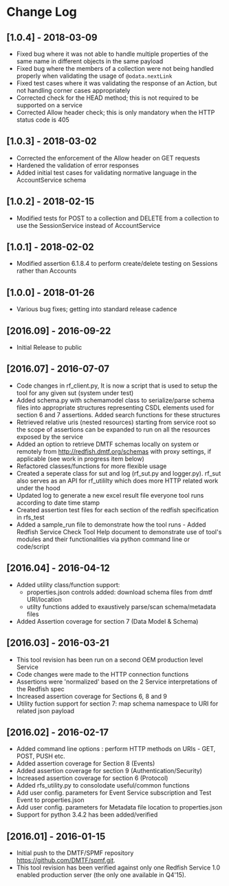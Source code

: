 # Change Log

## [1.0.4] - 2018-03-09
- Fixed bug where it was not able to handle multiple properties of the same name in different objects in the same payload
- Fixed bug where the members of a collection were not being handled properly when validating the usage of `@odata.nextLink`
- Fixed test cases where it was validating the response of an Action, but not handling corner cases appropriately
- Corrected check for the HEAD method; this is not required to be supported on a service
- Corrected Allow header check; this is only mandatory when the HTTP status code is 405

## [1.0.3] - 2018-03-02
- Corrected the enforcement of the Allow header on GET requests
- Hardened the validation of error responses
- Added initial test cases for validating normative language in the AccountService schema

## [1.0.2] - 2018-02-15
- Modified tests for POST to a collection and DELETE from a collection to use the SessionService instead of AccountService

## [1.0.1] - 2018-02-02
- Modified assertion 6.1.8.4 to perform create/delete testing on Sessions rather than Accounts

## [1.0.0] - 2018-01-26
- Various bug fixes; getting into standard release cadence

## [2016.09] - 2016-09-22
- Initial Release to public

## [2016.07] - 2016-07-07
- Code changes in rf_client.py, It is now a script that is used to setup the tool for any given sut (system under test)
- Added schema.py with schemamodel class to serialize/parse schema files into appropriate structures representing CSDL elements used for section 6 and 7 assertions. Added search functions for these structures
- Retrieved relative uris (nested resources) starting from service root so the scope of assertions can be expanded to run on all the resources exposed by the service
- Added an option to retrieve DMTF schemas locally on system or remotely from http://redfish.dmtf.org/schemas with proxy settings, if applicable (see work in progress item below)
- Refactored classes/functions for more flexible usage 
- Created a seperate class for sut and log (rf_sut.py and logger.py). rf_sut also serves as an API for rf_utililty which does more HTTP related work under the hood 
- Updated log to generate a new excel result file everyone tool runs according to date time stamp
- Created assertion test files for each section of the redfish specification in rfs_test
- Added a sample_run file to demonstrate how the tool runs - Added Redfish Service Check Tool Help document to demonstrate use of tool's modules and their functionalities via python command line or code/script

## [2016.04] - 2016-04-12
- Added utility class/function support:
    - properties.json controls added: download schema files from dmtf URI/location
    - utilty functions added to exaustively parse/scan schema/metadata files
- Added Assertion coverage for section 7 (Data Model & Schema)

## [2016.03] - 2016-03-21
- This tool revision has been run on a second OEM production level Service
- Code changes were made to the HTTP connection functions
- Assertions were 'normalized' based on the 2 Service interpretations of the Redfish spec 
- Increased assertion coverage for Sections 6, 8 and 9
- Utility fuction support for section 7: map schema namespace to URI for related json payload

## [2016.02] - 2016-02-17

- Added command line options : perform HTTP methods on URIs - GET, POST, PUSH etc.
- Added assertion coverage for  Section 8 (Events) 
- Added assertion coverage for section 9 (Authentication/Security)
- Increased assertion coverage for section 6 (Protocol)
- Added rfs_utility.py to consolodate useful/common functions
- Add user config. parameters for Event Service subscription and Test Event to properties.json
- Add user config. parameters for Metadata file location to properties.json
- Support for python 3.4.2 has been added/verified

## [2016.01] - 2016-01-15
- Initial push to the DMTF/SPMF repository https://github.com/DMTF/spmf.git. 
- This tool revision has been verified against only one Redfish Service 1.0 enabled production server (the only one available in Q4'15). 
